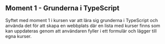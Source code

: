 ## Moment 1 - Grunderna i TypeScript
Syftet med moment 1 i kursen var att lära sig grunderna i TypeScript och använda det för att skapa en webbplats där en lista med kurser finns som kan uppdateras genom att användaren fyller i ett formulär och lägger till egna kurser.
